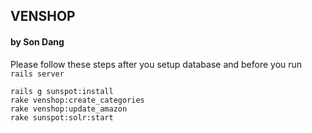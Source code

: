 ## VENSHOP
#### by Son Dang

Please follow these steps after you setup database and before you run `rails server` 

```
rails g sunspot:install
rake venshop:create_categories
rake venshop:update_amazon
rake sunspot:solr:start
```
